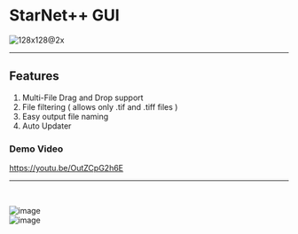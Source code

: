 # StarNet++ GUI

![128x128@2x](https://user-images.githubusercontent.com/58784686/152813914-7747b6c1-faee-462e-b544-0fca4cf1a096.png)

---

## Features
1. Multi-File Drag and Drop support
2. File filtering ( allows only .tif and .tiff files )
3. Easy output file naming
4. Auto Updater

### Demo Video
https://youtu.be/OutZCpG2h6E

---

<br>

![image](https://user-images.githubusercontent.com/58784686/152814058-b4517d2b-d57b-47fe-ad03-ba57a2c0d5a9.png)
<br>
![image](https://user-images.githubusercontent.com/58784686/152814149-b1996808-9919-42df-b71b-c6e5d584b3f5.png)


